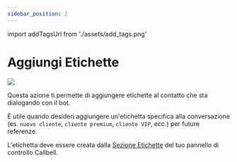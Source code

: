 ```yaml
---
sidebar_position: 2
---
```


import addTagsUrl from './assets/add_tags.png'

# Aggiungi Etichette

<img src={addTagsUrl} width={180} />

Questa azione ti permette di aggiungere etichette al contatto che sta dialogando con il bot.

È utile quando desideri aggiungere un'etichetta specifica alla conversazione (es. `nuovo cliente`, `cliente premium`, `cliente VIP`, ecc.) per future referenze.

L'etichetta deve essere creata dalla [Sezione Etichette](https://dash.callbell.eu/settings/tags) del tuo pannello di controllo Callbell.